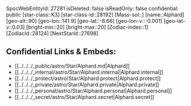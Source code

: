 ﻿---
location: [-8.66,-141.9,90]
type: Star
tags:
- astro/Star

---
SpocWebEntityId: 27281
isDeleted: false
isReadOnly: false
confidential: public
[star-class::K3]
[star-class-id::28192]
[Mass-sol::]
[name::Alphard]
[geo-alt::90]
[geo-lon::141.9]
[geo-lat::-8.66]
[geo-lon-v::-0.001]
[geo-lat-v::0.03]
[bright-min::20]
[bright-max::20]
[Zodiac-index::1]
[ZodiacId::28124]
[NextStarId::27698]



## Confidential Links & Embeds: 
- [[../../../_public/astro/Star/Alphard.md|Alphard]] 
- [[../../../_internal/astro/Star/Alphard.internal|Alphard.internal]] 
- [[../../../_protect/astro/Star/Alphard.protect|Alphard.protect]] 
- [[../../../_private/astro/Star/Alphard.private|Alphard.private]] 
- [[../../../_personal/astro/Star/Alphard.personal|Alphard.personal]] 
- [[../../../_secret/astro/Star/Alphard.secret|Alphard.secret]]

